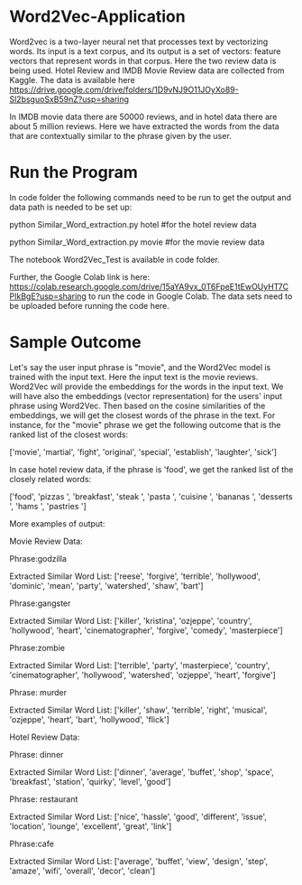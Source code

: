 # Word2Vec-Application

Word2vec is a two-layer neural net that processes text by vectorizing words. Its input is a text corpus,  and its output is a set of vectors: feature vectors that represent words in that corpus. Here the two review data is being used. Hotel Review and IMDB Movie Review data are collected from Kaggle. The data is available here https://drive.google.com/drive/folders/1D9vNJ9O11JOyXo89-Sl2bsguoSxB59nZ?usp=sharing

In IMDB movie data there are 50000 reviews, and in hotel data there are about 5 million reviews. Here we have extracted the words from the data that are contextually similar to the phrase given by the user.  

# Run the Program

In code folder the following commands need to be run to get the output and data path is needed to be set up:

python Similar_Word_extraction.py hotel   #for the hotel review data

python Similar_Word_extraction.py movie   #for the movie review data


The notebook Word2Vec_Test is available in code folder. 


Further, the Google Colab link is here: https://colab.research.google.com/drive/15aYA9vx_0T6FpeE1tEwOUyHT7CPIkBgE?usp=sharing  to run the code in Google Colab. The data sets need to be uploaded before running the code here.  

# Sample Outcome

Let's say the user input phrase is "movie", and the Word2Vec model is trained with the input text. Here the input text is the movie reviews. Word2Vec will provide the embeddings for the words in the input text. We will have also the embeddings (vector representation) for the users' input phrase using Word2Vec. Then based on the cosine similarities of the embeddings, we will get the closest words of the phrase in the text. For instance, for the "movie" phrase we get the following outcome that is the ranked list of the closest words:

['movie', 'martial', 'fight', 'original', 'special', 'establish', 'laughter', 'sick']


In case hotel review data, if the phrase is 'food', we get the ranked list of the closely related words:


['food', 'pizzas ', 'breakfast',  'steak ', 'pasta ', 'cuisine ', 'bananas ', 'desserts ', 'hams ', 'pastries ']


More examples of output:


Movie Review Data:

Phrase:godzilla


Extracted Similar Word List: ['reese', 'forgive', 'terrible', 'hollywood', 'dominic', 'mean', 'party', 'watershed', 'shaw', 'bart']


Phrase:gangster


Extracted Similar Word List: ['killer', 'kristina', 'ozjeppe', 'country', 'hollywood', 'heart', 'cinematographer', 'forgive', 'comedy', 'masterpiece']


Phrase:zombie


Extracted Similar Word List: ['terrible', 'party', 'masterpiece', 'country', 'cinematographer', 'hollywood', 'watershed', 'ozjeppe', 'heart', 'forgive']


Phrase: murder


Extracted Similar Word List: ['killer', 'shaw', 'terrible', 'right', 'musical', 'ozjeppe', 'heart', 'bart', 'hollywood', 'flick']


Hotel Review Data:

Phrase: dinner


Extracted Similar Word List: ['dinner', 'average', 'buffet', 'shop', 'space', 'breakfast', 'station', 'quirky', 'level', 'good']


Phrase: restaurant


Extracted Similar Word List: ['nice', 'hassle', 'good', 'different', 'issue', 'location', 'lounge', 'excellent', 'great', 'link']


Phrase:cafe



Extracted Similar Word List: ['average', 'buffet', 'view', 'design', 'step', 'amaze', 'wifi', 'overall', 'decor', 'clean']



